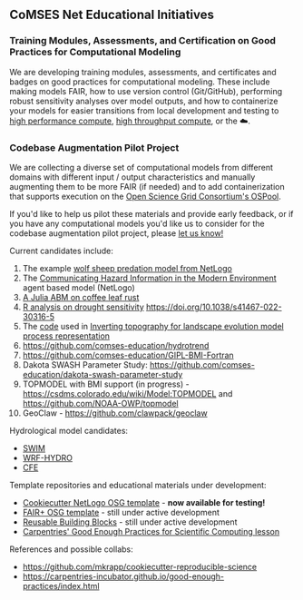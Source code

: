 ## CoMSES Net Educational Initiatives

### Training Modules, Assessments, and Certification on Good Practices for Computational Modeling

We are developing training modules, assessments, and certificates and badges on good practices for computational modeling. These include making models FAIR, how to use version control (Git/GitHub), performing robust sensitivity analyses over model outputs, and how to containerize your models for easier transitions from local development and testing to [high performance compute](https://cores.research.asu.edu/research-computing/about), [high throughput compute](https://osg-htc.org/), or the ☁️.

### Codebase Augmentation Pilot Project

We are collecting a diverse set of computational models from different domains with different input / output characteristics and manually augmenting them to be more FAIR (if needed) and to add containerization that supports execution on the [Open Science Grid Consortium's OSPool](https://osg-htc.org/). 

If you'd like to help us pilot these materials and provide early feedback, or if you have any computational models you'd like us to consider for the codebase augmentation pilot project, please [let us know!](https://www.comses.net/about/contact/)

Current candidates include:

1. The example [wolf sheep predation model from NetLogo](https://github.com/comses-education/wolf-sheep-osg)
2. The [Communicating Hazard Information in the Modern Environment](https://github.com/comses-education/chime-abm) agent based model (NetLogo)
3. [A Julia ABM on coffee leaf rust](https://github.com/comses-education/spatialrust)
4. [R analysis on drought sensitivity](https://github.com/comses-education/drought-year-sensitivity) https://doi.org/10.1038/s41467-022-30316-5
5. The [code](https://github.com/comses-education/csdms_inverting_topography_postglacial) used in [Inverting topography for landscape evolution model process representation](https://agupubs.onlinelibrary.wiley.com/doi/full/10.1029/2018JF004961)
6. https://github.com/comses-education/hydrotrend
7. https://github.com/comses-education/GIPL-BMI-Fortran
8. Dakota SWASH Parameter Study: https://github.com/comses-education/dakota-swash-parameter-study
9. TOPMODEL with BMI support (in progress) - https://csdms.colorado.edu/wiki/Model:TOPMODEL and https://github.com/NOAA-OWP/topmodel
10. GeoClaw - https://github.com/clawpack/geoclaw

Hydrological model candidates:
- [SWIM](https://swim.cybershare.utep.edu/en/home)
- [WRF-HYDRO](https://ral.ucar.edu/projects/wrf_hydro)
- [CFE](https://github.com/NOAA-OWP/cfe)

Template repositories and educational materials under development:

- [Cookiecutter NetLogo OSG template](https://github.com/comses-education/cookiecutter-netlogo-osg) - **now available for testing!**
- [FAIR+ OSG template](https://github.com/comses-education/fair-osg-template) - still under active development
- [Reusable Building Blocks](https://github.com/comses-education/reusable-building-blocks-template) - still under active development
- [Carpentries' Good Enough Practices for Scientific Computing lesson](https://github.com/carpentries-lab/good-enough-practices)

References and possible collabs:

- https://github.com/mkrapp/cookiecutter-reproducible-science
- https://carpentries-incubator.github.io/good-enough-practices/index.html
